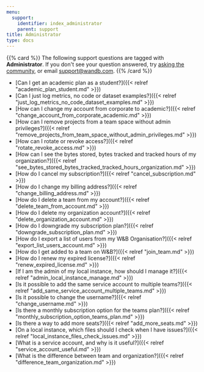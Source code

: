 ```yaml
---
menu:
  support:
    identifier: index_administrator
    parent: support
title: Administrator
type: docs
---
```


{{% card %}}
The following support questions are tagged with <b>Administrator</b>. If you don't see 
your question answered, try [asking the community](https://community.wandb.ai/), 
or email [support@wandb.com](mailto:support@wandb.com).
{{% /card %}}

- [Can I get an academic plan as a student?]({{< relref "academic_plan_student.md" >}})
- [Can I just log metrics, no code or dataset examples?]({{< relref "just_log_metrics_no_code_dataset_examples.md" >}})
- [How can I change my account from corporate to academic?]({{< relref "change_account_from_corporate_academic.md" >}})
- [How can I remove projects from a team space without admin privileges?]({{< relref "remove_projects_from_team_space_without_admin_privileges.md" >}})
- [How can I rotate or revoke access?]({{< relref "rotate_revoke_access.md" >}})
- [How can I see the bytes stored, bytes tracked and tracked hours of my organization?]({{< relref "see_bytes_stored_bytes_tracked_tracked_hours_organization.md" >}})
- [How do I cancel my subscription?]({{< relref "cancel_subscription.md" >}})
- [How do I change my billing address?]({{< relref "change_billing_address.md" >}})
- [How do I delete a team from my account?]({{< relref "delete_team_from_account.md" >}})
- [How do I delete my organization account?]({{< relref "delete_organization_account.md" >}})
- [How do I downgrade my subscription plan?]({{< relref "downgrade_subscription_plan.md" >}})
- [How do I export a list of users from my W&B Organisation?]({{< relref "export_list_users_account.md" >}})
- [How do I get added to a team on W&B?]({{< relref "join_team.md" >}})
- [How do I renew my expired license?]({{< relref "renew_expired_license.md" >}})
- [If I am the admin of my local instance, how should I manage it?]({{< relref "admin_local_instance_manage.md" >}})
- [Is it possible to add the same service account to multiple teams?]({{< relref "add_same_service_account_multiple_teams.md" >}})
- [Is it possible to change the username?]({{< relref "change_username.md" >}})
- [Is there a monthly subscription option for the teams plan?]({{< relref "monthly_subscription_option_teams_plan.md" >}})
- [Is there a way to add more seats?]({{< relref "add_more_seats.md" >}})
- [On a local instance, which files should I check when I have issues?]({{< relref "local_instance_files_check_issues.md" >}})
- [What is a service account, and why is it useful?]({{< relref "service_account_useful.md" >}})
- [What is the difference between team and organization?]({{< relref "difference_team_organization.md" >}})